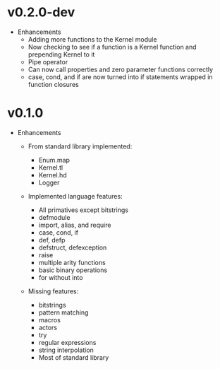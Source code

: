 # v0.2.0-dev
  * Enhancements
    * Adding more functions to the Kernel module
    * Now checking to see if a function is a Kernel function and prepending Kernel to it
    * Pipe operator
    * Can now call properties and zero parameter functions correctly
    * case, cond, and if are now turned into if statements wrapped in function closures

# v0.1.0

* Enhancements
  * From standard library implemented:
      * Enum.map
      * Kernel.tl
      * Kernel.hd
      * Logger

  * Implemented language features:
      * All primatives except bitstrings
      * defmodule
      * import, alias, and require
      * case, cond, if
      * def, defp
      * defstruct, defexception
      * raise
      * multiple arity functions
      * basic binary operations
      * for without into

  * Missing features:
      * bitstrings
      * pattern matching
      * macros
      * actors
      * try
      * regular expressions
      * string interpolation
      * Most of standard library